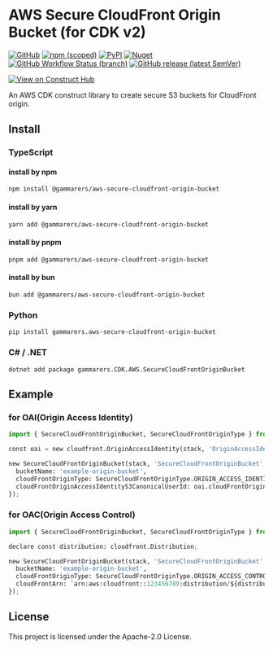 # AWS Secure CloudFront Origin Bucket (for CDK v2)

[![GitHub](https://img.shields.io/github/license/gammarers/aws-secure-cloudfront-origin-bucket?style=flat-square)](https://github.com/gammarers/aws-secure-cloudfront-origin-bucket/blob/main/LICENSE)
[![npm (scoped)](https://img.shields.io/npm/v/@gammarers/aws-secure-cloudfront-origin-bucket?style=flat-square)](https://www.npmjs.com/package/@gammarers/aws-secure-cloudfront-origin-bucket)
[![PyPI](https://img.shields.io/pypi/v/gammarers.aws-secure-cloudfront-origin-bucket?style=flat-square)](https://pypi.org/project/gammarers.aws-secure-cloudfront-origin-bucket/)
[![Nuget](https://img.shields.io/nuget/v/Gammarers.CDK.AWS.SecureCloudFrontOriginBucket?style=flat-square)](https://www.nuget.org/packages/Gammarers.CDK.AWS.ScureCloudFrontOriginBucket/)
[![GitHub Workflow Status (branch)](https://img.shields.io/github/actions/workflow/status/gammarers/aws-secure-cloudfront-origin-bucket/release.yml?branch=main&label=release&style=flat-square)](https://github.com/gammarers/aws-secure-cloudfront-origin-bucket/actions/workflows/release.yml)
[![GitHub release (latest SemVer)](https://img.shields.io/github/v/release/gammarers/aws-secure-cloudfront-origin-bucket?sort=semver&style=flat-square)](https://github.com/gammarers/aws-secure-cloudfront-origin-bucket/releases)

[![View on Construct Hub](https://constructs.dev/badge?package=@gammarers/aws-secure-cloudfront-origin-bucket)](https://constructs.dev/packages/@gammarers/aws-secure-cloudfront-origin-bucket)

An AWS CDK construct library to create secure S3 buckets for CloudFront origin.

## Install

### TypeScript

#### install by npm

```shell
npm install @gammarers/aws-secure-cloudfront-origin-bucket
```

#### install by yarn

```shell
yarn add @gammarers/aws-secure-cloudfront-origin-bucket
```

#### install by pnpm

```shell
pnpm add @gammarers/aws-secure-cloudfront-origin-bucket
```

#### install by bun

```shell
bun add @gammarers/aws-secure-cloudfront-origin-bucket
```

### Python

```shell
pip install gammarers.aws-secure-cloudfront-origin-bucket
```

### C# / .NET

```shell
dotnet add package gammarers.CDK.AWS.SecureCloudFrontOriginBucket
```

## Example

### for OAI(Origin Access Identity)

```python
import { SecureCloudFrontOriginBucket, SecureCloudFrontOriginType } from '@gammarers/aws-secure-cloudfront-origin-bucket';

const oai = new cloudfront.OriginAccessIdentity(stack, 'OriginAccessIdentity');

new SecureCloudFrontOriginBucket(stack, 'SecureCloudFrontOriginBucket', {
  bucketName: 'example-origin-bucket',
  cloudFrontOriginType: SecureCloudFrontOriginType.ORIGIN_ACCESS_IDENTITY,
  cloudFrontOriginAccessIdentityS3CanonicalUserId: oai.cloudFrontOriginAccessIdentityS3CanonicalUserId,
});
```

### for OAC(Origin Access Control)

```python
import { SecureCloudFrontOriginBucket, SecureCloudFrontOriginType } from '@gammarers/aws-secure-cloudfront-origin-bucket';

declare const distribution: cloudfront.Distribution;

new SecureCloudFrontOriginBucket(stack, 'SecureCloudFrontOriginBucket', {
  bucketName: 'example-origin-bucket',
  cloudFrontOriginType: SecureCloudFrontOriginType.ORIGIN_ACCESS_CONTROL,
  cloudFrontArn: `arn:aws:cloudfront::123456789:distribution/${distribution.distributionId}`,
});
```

## License

This project is licensed under the Apache-2.0 License.
